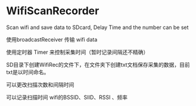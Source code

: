 # WifiScanRecorder
Scan wifi and save data to SDcard, Delay Time and the number can be set

使用broadcastReceiver 传输 wifi data

使用定时器 Timer 来控制采集时间（暂时记录间隔还不精确）

SD目录下创建WifiRec的文件下，在文件夹下创建txt文档保存采集的数据，目前txt是以时间命名。

可以更改扫描次数和间隔时间

可以记录扫描时间 wifi的BSSID、SIID、RSSI 、频率
